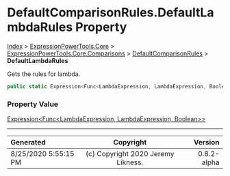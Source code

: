 ﻿# DefaultComparisonRules.DefaultLambdaRules Property

[Index](../index.md) > [ExpressionPowerTools.Core](ExpressionPowerTools.Core.a.md) > [ExpressionPowerTools.Core.Comparisons](ExpressionPowerTools.Core.Comparisons.n.md) > [DefaultComparisonRules](ExpressionPowerTools.Core.Comparisons.DefaultComparisonRules.cs.md) > **DefaultLambdaRules**

Gets the rules for lambda.

```csharp
public static Expression<Func<LambdaExpression, LambdaExpression, Boolean>> DefaultLambdaRules { get; }
```

### Property Value

 [Expression&lt;Func&lt;LambdaExpression, LambdaExpression, Boolean>>](https://docs.microsoft.com/dotnet/api/system.linq.expressions.expression-1) 


---

| Generated | Copyright | Version |
| :-- | :-: | --: |
| 8/25/2020 5:55:15 PM | (c) Copyright 2020 Jeremy Likness. | 0.8.2-alpha |
